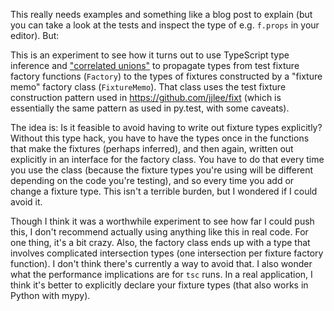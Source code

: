 This really needs examples and something like a blog post to explain (but you can take a look at the tests and inspect the type of e.g. `f.props` in your editor).  But:

This is an experiment to see how it turns out to use TypeScript type inference and ["correlated unions"](https://github.com/Microsoft/TypeScript/issues/30581) to propagate types from test fixture factory functions (`Factory`) to the types of fixtures constructed by a "fixture memo" factory class (`FixtureMemo`).  That class uses the test fixture construction pattern used in https://github.com/jjlee/fixt (which is essentially the same pattern as used in py.test, with some caveats).

The idea is: Is it feasible to avoid having to write out fixture types explicitly?  Without this type hack, you have to have the types once in the functions that make the fixtures (perhaps inferred), and then again, written out explicitly in an interface for the factory class.  You have to do that every time you use the class (because the fixture types you're using will be different depending on the code you're testing), and so every time you add or change a fixture type.  This isn't a terrible burden, but I wondered if I could avoid it.

Though I think it was a worthwhile experiment to see how far I could push this, I don't recommend actually using anything like this in real code.  For one thing, it's a bit crazy.  Also, the factory class ends up with a type that involves complicated intersection types (one intersection per fixture factory function).  I don't think there's currently a way to avoid that.  I also wonder what the performance implications are for `tsc` runs.  In a real application, I think it's better to explicitly declare your fixture types (that also works in Python with mypy).
